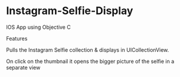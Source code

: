# Instagram-Selfie-Display

IOS App using Objective C

Features

Pulls the Instagram Selfie collection & displays in UICollectionView.

On click on the thumbnail it opens the bigger picture of the selfie in a separate view
